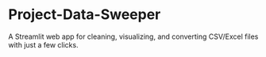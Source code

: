 # Project-Data-Sweeper
A Streamlit web app for cleaning, visualizing, and converting CSV/Excel files with just a few clicks.
